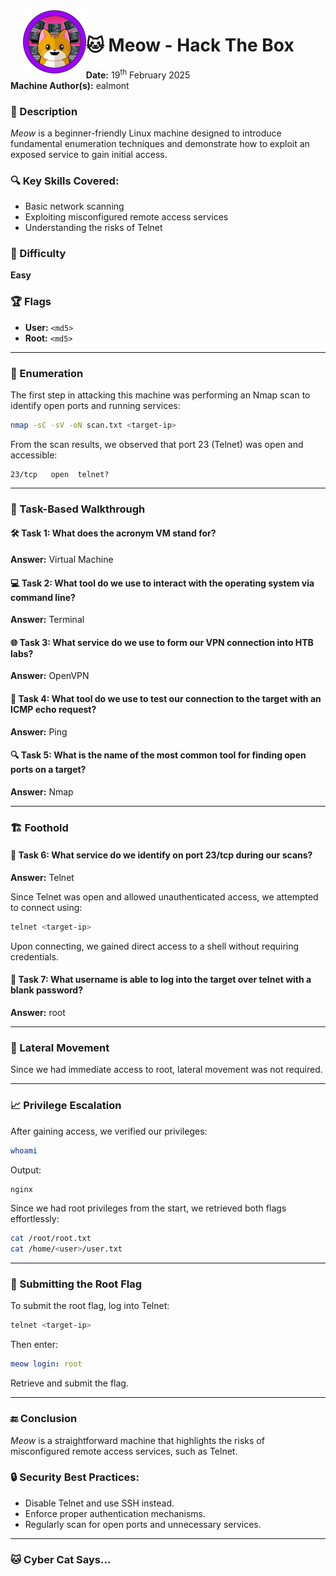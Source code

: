 
<img src="img.png" style="margin-left: 20px; max-width: 20%; height: auto;" align="left" width="200" />

# 🐱 Meow - Hack The Box

**Date:** 19<sup>th</sup> February 2025  
**Machine Author(s):** ealmont  

### 🚀 Description
*Meow* is a beginner-friendly Linux machine designed to introduce fundamental enumeration techniques and demonstrate how to exploit an exposed service to gain initial access.

### 🔍 Key Skills Covered:
- Basic network scanning
- Exploiting misconfigured remote access services
- Understanding the risks of Telnet

### 🎯 Difficulty
**Easy**

### 🏆 Flags
- **User:** `<md5>`
- **Root:** `<md5>`

---

### 🔎 Enumeration
The first step in attacking this machine was performing an Nmap scan to identify open ports and running services:

```bash
nmap -sC -sV -oN scan.txt <target-ip>
```

From the scan results, we observed that port 23 (Telnet) was open and accessible:

```arduino
23/tcp   open  telnet?
```

---

### 📝 Task-Based Walkthrough

#### 🛠 Task 1: What does the acronym VM stand for?
**Answer:** Virtual Machine

#### 💻 Task 2: What tool do we use to interact with the operating system via command line?
**Answer:** Terminal

#### 🌐 Task 3: What service do we use to form our VPN connection into HTB labs?
**Answer:** OpenVPN

#### 📡 Task 4: What tool do we use to test our connection to the target with an ICMP echo request?
**Answer:** Ping

#### 🔍 Task 5: What is the name of the most common tool for finding open ports on a target?
**Answer:** Nmap

---

### 🏗️ Foothold

#### 🔌 Task 6: What service do we identify on port 23/tcp during our scans?
**Answer:** Telnet

Since Telnet was open and allowed unauthenticated access, we attempted to connect using:

```bash
telnet <target-ip>
```

Upon connecting, we gained direct access to a shell without requiring credentials.

#### 🔑 Task 7: What username is able to log into the target over telnet with a blank password?
**Answer:** root

---

### 🔄 Lateral Movement
Since we had immediate access to root, lateral movement was not required.

---

### 📈 Privilege Escalation
After gaining access, we verified our privileges:

```bash
whoami
```

Output:

```bash
nginx
```

Since we had root privileges from the start, we retrieved both flags effortlessly:

```bash
cat /root/root.txt
cat /home/<user>/user.txt
```

---

### 🚀 Submitting the Root Flag
To submit the root flag, log into Telnet:

```bash
telnet <target-ip>
```

Then enter:

```yaml
meow login: root
```

Retrieve and submit the flag.

---

### 🔚 Conclusion
*Meow* is a straightforward machine that highlights the risks of misconfigured remote access services, such as Telnet.

### 🔒 Security Best Practices:
- Disable Telnet and use SSH instead.
- Enforce proper authentication mechanisms.
- Regularly scan for open ports and unnecessary services.

---

### 🐱 Cyber Cat Says...
